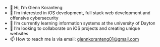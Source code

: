 - 👋 Hi, I’m Glenn Koranteng
- 👀 I’m interested in iOS development, full stack web development and offensive cybersecurity
- 🌱 I’m currently learning information systems at the university of Dayton
- 💞️ I’m looking to collaborate on iOS projects and creating unique websites
- 📫 How to reach me is via email: glennkoranteng01@gmail.com
